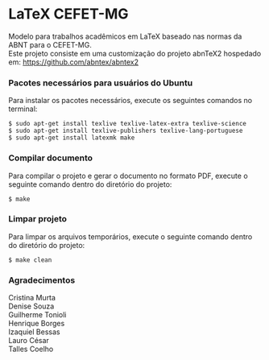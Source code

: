 # LaTeX CEFET-MG

Modelo para trabalhos acadêmicos em LaTeX baseado nas normas da ABNT para o CEFET-MG.  
Este projeto consiste em uma customização do projeto abnTeX2 hospedado em: <https://github.com/abntex/abntex2>

### Pacotes necessários para usuários do Ubuntu

Para instalar os pacotes necessários, execute os seguintes comandos no terminal:

```
$ sudo apt-get install texlive texlive-latex-extra texlive-science
$ sudo apt-get install texlive-publishers texlive-lang-portuguese
$ sudo apt-get install latexmk make
```

### Compilar documento

Para compilar o projeto e gerar o documento no formato PDF, execute o seguinte comando dentro do diretório do projeto:

```
$ make
```

### Limpar projeto

Para limpar os arquivos temporários,
execute o seguinte comando dentro do diretório do projeto:

```
$ make clean
```

### Agradecimentos

Cristina Murta  
Denise Souza  
Guilherme Tonioli  
Henrique Borges  
Izaquiel Bessas  
Lauro César  
Talles Coelho  
